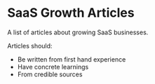 # SaaS Growth Articles

A list of articles about growing SaaS businesses.

Articles should:

- Be written from first hand experience
- Have concrete learnings
- From credible sources

